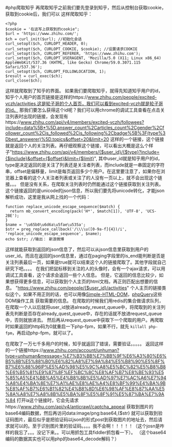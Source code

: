 #php爬取知乎
再爬取知乎之前我们要先登录到知乎，然后从控制台获取cookie，获取到cookie后，我们可以
这样爬取知乎：
```
<?php
$cookie = '在这写上获取到的cookie";
$url = 'https://www.zhihu.com/';
$ch = curl_init($url); //初始化会话
curl_setopt($ch, CURLOPT_HEADER, 0);
curl_setopt($ch, CURLOPT_COOKIE, $cookie); //设置请求COOKIE
curl_setopt($ch, CURLOPT_REFERER, 'https://www.zhihu.com');
curl_setopt($ch, CURLOPT_USERAGENT, 'Mozilla/5.0 (X11; Linux x86_64) AppleWebKit/537.36 (KHTML, like Gecko) Chrome/59.0.3071.115 Safari/537.36');
curl_setopt($ch, CURLOPT_FOLLOWLOCATION, 1);
$result = curl_exec($ch);
curl_close($ch);
```

这样就爬取到了知乎的界面。
如果我们要爬取知乎，就得先知道知乎用户的id，知乎个人用户的首页链接是这样的https://www.zhihu.com/people/excited-vczh/activities,这是轮子哥的个人首页，我们可以看到excited-vczh就是轮子哥的id。
那我们要怎么获得这个id呢？我们可以用chrome的调试工具查看在点击关注列表时出现的链接，会发现有https://www.zhihu.com/api/v4/members/excited-vczh/followees?include=data%5B*%5D.answer_count%2Carticles_count%2Cgender%2Cfollower_count%2Cis_followed%2Cis_following%2Cbadge%5B%3F(type%3Dbest_answerer)%5D.topics&offset=20&limit=20
这样的一个链接，这个链接就是返回个人的关注列表。再仔细观察这个链接，可以看出大概是这么个样子"https://www.zhihu.com/api/v4/members/{$user_id}/{$type}?include={$include}&offset={$offset}&limit={$limit}",
其中user_id就是知乎用户的id，type是决定返回的是关注了列表还是关注者列表，而include就是一串固定的字符串，offset是偏移量，limit是每页返回多少个用户。在这里要注意了，如果你在浏览器上查看的这个人关注者列表或关注了的人没有一页以上，就不会出现这个链接。。。
但是没有关系，在爬取关注列表时仍然能通过这个链接获取到关注列表。
这个链接返回的是unicode的json信息，所以我们要先将unicode转化，才能json解析成功，这里是我从网上找的一个代码：
```
function replace_unicode_escape_sequence($match) {
  return mb_convert_encoding(pack('H*', $match[1]), 'UTF-8', 'UCS-2BE');
}
$name = '\u65b0\u6d6a\u5fae\u535a';
$str = preg_replace_callback('/\\\\u([0-9a-f]{4})/i', 'replace_unicode_escape_sequence', $name);
echo $str; //输出： 新浪微博
```
这样就能获取到返回的json信息了，然后可以从json信息里获取到用户的user_id。而且在返回的json信息里，通过在paging字段里的is_end能判断是否是关注列表最后一页，如果是true就可以结束这个人的链接爬取了。其他字段就自己研究下吧。。。。
在我们把鼠标移到关注的人的头像时，会有一个ajax请求，可以用调试工具查看，这个请求会返回一些个人信息。
但是，它返回的信息比较少，如果想获得更多信息，可以获取到个人主页的html文档，再正则匹配出想要的信息。
"https://www.zhihu.com/people/{$user_id}/activities"
个人主页的链接类似这个。如果不用正则的话，也可以用像[Simple-HTML-DOM](http://simplehtmldom.sourceforge.net/manual.htm)，[phpQuery](https://github.com/TobiaszCudnik/phpquery)这些DOM操作工具
获取需要的信息。
在爬取的时候我们用redis的集合做请求队列，在爬取一个人以后就将user_id放进already_reuest_queue中，将爬取到的关注列表先判断是否存在already_quest_queue中，存在的话就不放进request_queue中，否则就放进去。
然后再从request_queue中获取下一个爬取的用户。再爬取时如果返回的http码为0就重启一下php-fpm，如果不行，就先
`killall php-fpm`，再启动php-fpm，就可以了。

在爬取了一万七千多用户的时候，知乎就返回了错误，需要验证。。。。。
返回这样的一个链接https://www.zhihu.com/account/unhuman?type=unhuman&message=%E7%B3%BB%E7%BB%9F%E6%A3%80%E6%B5%8B%E5%88%B0%E6%82%A8%E7%9A%84%E5%B8%90%E5%8F%B7%E6%88%96IP%E5%AD%98%E5%9C%A8%E5%BC%82%E5%B8%B8%E6%B5%81%E9%87%8F%EF%BC%8C%E8%AF%B7%E8%BE%93%E5%85%A5%E4%BB%A5%E4%B8%8B%E5%AD%97%E7%AC%A6%E7%94%A8%E4%BA%8E%E7%A1%AE%E8%AE%A4%E8%BF%99%E4%BA%9B%E8%AF%B7%E6%B1%82%E4%B8%8D%E6%98%AF%E8%87%AA%E5%8A%A8%E7%A8%8B%E5%BA%8F%E5%8F%91%E5%87%BA%E7%9A%84
打开ia这个链接时，它会先请求https://www.zhihu.com/api/v4/anticrawl/captcha_appeal
获取到图片的base64编码数据，然后再访问data:image/png:base64,{$str}
就可以获取到验证码图片，最后似乎是把验证码以json的形式post到获取图片的地址去，然后请求就可以的。至于识别图片里的验证码。。。。我不会啊！！！！！（这个josn是咋样的我忘了。。。没记下来。。可以用抓包工具fiddler抓包看一下）。
（这个base64编码的数据其实也可以用php的base64_decode解码？）
